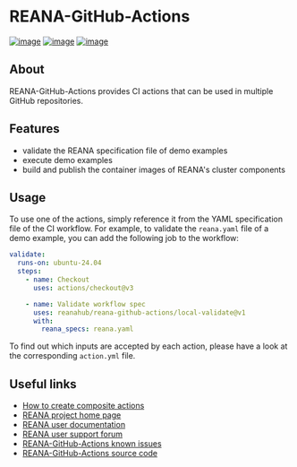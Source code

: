 # REANA-GitHub-Actions

[![image](https://github.com/reanahub/reana-github-actions/workflows/CI/badge.svg)](https://github.com/reanahub/reana-github-actions/actions)
[![image](https://img.shields.io/badge/discourse-forum-blue.svg)](https://forum.reana.io)
[![image](https://img.shields.io/github/license/reanahub/reana-github-actions.svg)](https://github.com/reanahub/reana-github-actions/blob/master/LICENSE)

## About

REANA-GitHub-Actions provides CI actions that can be used in multiple GitHub repositories.

## Features

- validate the REANA specification file of demo examples
- execute demo examples
- build and publish the container images of REANA's cluster components

## Usage

To use one of the actions, simply reference it from the YAML specification file of the CI workflow.
For example, to validate the `reana.yaml` file of a demo example, you can add the following job to the workflow:

```yaml
validate:
  runs-on: ubuntu-24.04
  steps:
    - name: Checkout
      uses: actions/checkout@v3

    - name: Validate workflow spec
      uses: reanahub/reana-github-actions/local-validate@v1
      with:
        reana_specs: reana.yaml
```

To find out which inputs are accepted by each action, please have a look at the corresponding `action.yml` file.

## Useful links

- [How to create composite actions](https://docs.github.com/en/actions/creating-actions/creating-a-composite-action)
- [REANA project home page](http://www.reana.io/)
- [REANA user documentation](https://docs.reana.io)
- [REANA user support forum](https://forum.reana.io)
- [REANA-GitHub-Actions known issues](https://github.com/reanahub/reana-message-broker/issues)
- [REANA-GitHub-Actions source code](https://github.com/reanahub/reana-message-broker)
